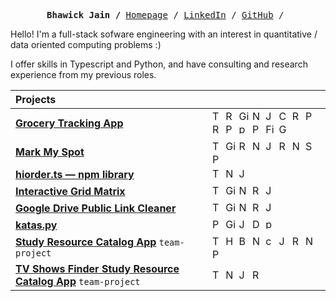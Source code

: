 <p><pre align="center">
<strong>Bhawick Jain /</strong> <a href="https://bhawick.com">Homepage</a> / <a href="https://www.linkedin.com/in/bhawickjain/">LinkedIn</a> / <a href="https://www.github.com/bhawickjain">GitHub</a> / </pre></p>


Hello! I'm a full-stack sofware engineering with an interest in quantitative / data oriented computing problems :)

I offer skills in Typescript and Python, and have consulting and research experience from my previous roles.

| Projects							 								    |                |
| :---																    |     :---       |
| **[Grocery Tracking App](https://github.com/BhawickJain/groceries)**   | <img src="https://img.shields.io/badge/typescript-%23007ACC.svg?style=flat&logo=typescript&logoColor=white" alt="Typescript" height=17> <img src="https://img.shields.io/badge/react-%2320232a.svg?style=flat&logo=react&logoColor=%2361DAFB" alt="React" height=17> <img src="https://img.shields.io/badge/github%20pages-121013?style=flat&logo=github&logoColor=white" alt="GitHub Pages" height=17> <img src="https://img.shields.io/badge/vite-%23646CFF.svg?style=flat&logo=vite&logoColor=white" alt="Next JS" height=17> <img src="https://img.shields.io/badge/-jest-%23C21325?style=flat&logo=jest&logoColor=white" alt="Jest" height=17> <img src="https://img.shields.io/badge/chakra-%234ED1C5?style=flat&logo=chakraui&logoColor=white" alt="Chakra UI" height=17> <img src="https://img.shields.io/badge/redux-%23593d88.svg?style=flat&logo=redux&logoColor=white" alt="Redux" height=17> <img src="https://img.shields.io/badge/python-3670A0?style=flat&logo=python&logoColor=ffdd54" alt="Python" height=17> <img src="https://img.shields.io/badge/railway-railway?style=flat&logo=railway&logoColor=white&color=black" alt="Railway" height=17> <img src="https://img.shields.io/badge/postgres-%23316192.svg?style=flat&logo=postgresql&logoColor=white" alt="Postgres" height=17> <img src="https://img.shields.io/badge/pytest-pytest?style=flat&logo=pytest&logoColor=white&color=0A9EDC" alt="pytest" height=17> <img src="https://img.shields.io/badge/FastAPI-005571?style=flat&logo=fastapi" alt="Postgres" height=17> <img src="https://img.shields.io/badge/Firebase-039BE5?style=flat&logo=firebase&logoColor=white" alt="Firebase" height=17> <img src="https://img.shields.io/badge/GoogleCloud-%234285F4.svg?style=flat&logo=google-cloud&logoColor=white" alt="Google Cloud" height=17> |
| **[Mark My Spot](https://bhawickjain.github.io/mark-my-spot-fe/)**     | <img src="https://img.shields.io/badge/typescript-%23007ACC.svg?style=flat&logo=typescript&logoColor=white" alt="Typescript" height=17> <img src="https://img.shields.io/badge/github%20pages-121013?style=flat&logo=github&logoColor=white" alt="GitHub Pages" height=17> <img src="https://img.shields.io/badge/railway-railway?style=flat&logo=railway&logoColor=white&color=black" alt="Railway" height=17> <img src="https://img.shields.io/badge/Next-black?style=flat&logo=next.js&logoColor=white" alt="Next JS" height=17> <img src="https://img.shields.io/badge/-jest-%23C21325?style=flat&logo=jest&logoColor=white" alt="Jest" height=17> <img src="https://img.shields.io/badge/react-%2320232a.svg?style=flat&logo=react&logoColor=%2361DAFB" alt="React" height=17> <img src="https://img.shields.io/badge/node.js-6DA55F?style=flat&logo=node.js&logoColor=white" alt="NodeJs" height=17> <img src="https://img.shields.io/badge/Socket.io-black?style=flat&logo=socket.io&logoColor=white" alt="Socket.io" height=17>  <img src="https://img.shields.io/badge/postgres-%23316192.svg?style=flat&logo=postgresql&logoColor=white" alt="Postgres" height=17> |
| **[hiorder.ts — npm library](https://github.com/BhawickJain/hiorder)** | <img src="https://img.shields.io/badge/typescript-%23007ACC.svg?style=flat&logo=typescript&logoColor=white" alt="Typescript" height=17> <img src="https://img.shields.io/badge/NPM-%23CB3837.svg?style=flat&logo=npm&logoColor=white" alt="NPM" height=17> <img src="https://img.shields.io/badge/-jest-%23C21325?style=flat&logo=jest&logoColor=white" alt="Jest" height=17> |
| **[Interactive Grid Matrix](https://bhawickjain.github.io/grid-spa/)** | <img src="https://img.shields.io/badge/typescript-%23007ACC.svg?style=flat&logo=typescript&logoColor=white" alt="Typescript" height=17> <img src="https://img.shields.io/badge/github%20pages-121013?style=flat&logo=github&logoColor=white" alt="GitHub Pages" height=17> <img src="https://img.shields.io/badge/Next-black?style=flat&logo=next.js&logoColor=white" alt="Next JS" height=17> <img src="https://img.shields.io/badge/react-%2320232a.svg?style=flat&logo=react&logoColor=%2361DAFB" alt="React" height=17> <img src="https://img.shields.io/badge/-jest-%23C21325?style=flat&logo=jest&logoColor=white" alt="Jest" height=17> |
| **[Google Drive Public Link Cleaner](https://bhawickjain.github.io/raw-linker/)** | <img src="https://img.shields.io/badge/typescript-%23007ACC.svg?style=flat&logo=typescript&logoColor=white" alt="Typescript" height=17> <img src="https://img.shields.io/badge/github%20pages-121013?style=flat&logo=github&logoColor=white" alt="GitHub Pages" height=17> <img src="https://img.shields.io/badge/Next-black?style=flat&logo=next.js&logoColor=white" alt="Next JS" height=17> <img src="https://img.shields.io/badge/react-%2320232a.svg?style=flat&logo=react&logoColor=%2361DAFB" alt="React" height=17> <img src="https://img.shields.io/badge/-jest-%23C21325?style=flat&logo=jest&logoColor=white" alt="Jest" height=17> |
| **[katas.py](https://github.com/BhawickJain/katas.py)** | <img src="https://img.shields.io/badge/python-3670A0?style=flat&logo=python&logoColor=ffdd54" alt="Python" height=17> <img src="https://img.shields.io/badge/github%20pages-121013?style=flat&logo=github&logoColor=white" alt="GitHub Pages" height=17> <img src="https://img.shields.io/badge/jupyter-%23FA0F00.svg?style=flat&logo=jupyter&logoColor=white" alt="Jupyter Notebook" height=17> <img src="https://img.shields.io/badge/docker-%230db7ed.svg?style=flat&logo=docker&logoColor=white" alt="Docker" height=17> <img src="https://img.shields.io/badge/pytest-pytest?style=flat&logo=pytest&logoColor=white&color=0A9EDC" alt="pytest" height=17>|
| **[Study Resource Catalog App](https://bhawick-study-resource-catalogue.netlify.app/)** `team-project`     | <img src="https://img.shields.io/badge/typescript-%23007ACC.svg?style=flat&logo=typescript&logoColor=white" alt="Typescript" height=17> <img src="https://img.shields.io/badge/heroku-%23430098.svg?style=flat&logo=heroku&logoColor=white" alt="Heroku" height=17> <img src="https://img.shields.io/badge/bootstrap-%23563D7C.svg?style=flat&logo=bootstrap&logoColor=white" alt="Bootstrap" height=17> <img src="https://img.shields.io/badge/netlify-%23000000.svg?style=flat&logo=netlify&logoColor=#00C7B7" alt="Netlify" height=17> <img src="https://img.shields.io/badge/-cypress-%23E5E5E5?style=flat&logo=cypress&logoColor=058a5e" alt="cypress" height=17> <img src="https://img.shields.io/badge/-jest-%23C21325?style=flat&logo=jest&logoColor=white" alt="Jest" height=17> <img src="https://img.shields.io/badge/react-%2320232a.svg?style=flat&logo=react&logoColor=%2361DAFB" alt="React" height=17> <img src="https://img.shields.io/badge/node.js-6DA55F?style=flat&logo=node.js&logoColor=white" alt="NodeJs" height=17> <img src="https://img.shields.io/badge/postgres-%23316192.svg?style=flat&logo=postgresql&logoColor=white" alt="Postgres" height=17> |
| **[TV Shows Finder Study Resource Catalog App](https://github.com/BhawickJain/tv-show-project-bhawick)** `team-project`     | <img src="https://img.shields.io/badge/typescript-%23007ACC.svg?style=flat&logo=typescript&logoColor=white" alt="Typescript" height=17> <img src="https://img.shields.io/badge/netlify-%23000000.svg?style=flat&logo=netlify&logoColor=#00C7B7" alt="Netlify" height=17> <img src="https://img.shields.io/badge/-jest-%23C21325?style=flat&logo=jest&logoColor=white" alt="Jest" height=17> <img src="https://img.shields.io/badge/react-%2320232a.svg?style=flat&logo=react&logoColor=%2361DAFB" alt="React" height=17> |
